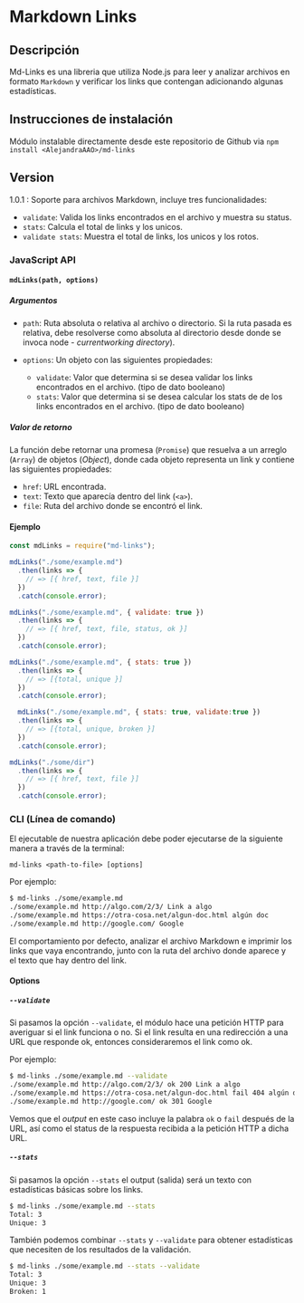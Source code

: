 # Markdown Links

## Descripción

Md-Links es una libreria que utiliza Node.js para leer y analizar archivos en formato `Markdown` y verificar los links que contengan adicionando algunas estadísticas.

## Instrucciones de instalación

Módulo instalable directamente desde este repositorio de Github via 
`npm install <AlejandraAAO>/md-links`

## Version
1.0.1 : Soporte para archivos Markdown, incluye tres funcionalidades:
 - `validate`: Valida los links encontrados en
   el archivo y muestra su status.
 - `stats`: Calcula el total de links y los unicos.
 - `validate stats`: Muestra el total de links, los unicos y los rotos.

### JavaScript API

#### `mdLinks(path, options)`

##### Argumentos

- `path`: Ruta absoluta o relativa al archivo o directorio. Si la ruta pasada es
 relativa, debe resolverse como absoluta al directorio desde donde se invoca
 node - _currentworking directory_).

- `options`: Un objeto con las siguientes propiedades:
  - `validate`: Valor que determina si se desea validar los links encontrados en
   el archivo. (tipo de dato booleano)
  - `stats`: Valor que determina si se desea calcular los stats de de los links
  encontrados en el archivo. (tipo de dato booleano)

##### Valor de retorno

La función debe retornar una promesa (`Promise`) que resuelva a un arreglo
(`Array`) de objetos (_Object_), donde cada objeto representa un link y contiene
las siguientes propiedades:

- `href`: URL encontrada.
- `text`: Texto que aparecía dentro del link (`<a>`).
- `file`: Ruta del archivo donde se encontró el link.

#### Ejemplo

```js
const mdLinks = require("md-links");

mdLinks("./some/example.md")
  .then(links => {
    // => [{ href, text, file }]
  })
  .catch(console.error);

mdLinks("./some/example.md", { validate: true })
  .then(links => {
    // => [{ href, text, file, status, ok }]
  })
  .catch(console.error);

mdLinks("./some/example.md", { stats: true })
  .then(links => {
    // => [{total, unique }]
  })
  .catch(console.error);

  mdLinks("./some/example.md", { stats: true, validate:true })
  .then(links => {
    // => [{total, unique, broken }]
  })
  .catch(console.error);

mdLinks("./some/dir")
  .then(links => {
    // => [{ href, text, file }]
  })
  .catch(console.error);
```

### CLI (Línea de comando)

El ejecutable de nuestra aplicación debe poder ejecutarse de la siguiente
manera a través de la terminal:

`md-links <path-to-file> [options]`

Por ejemplo:

```sh
$ md-links ./some/example.md
./some/example.md http://algo.com/2/3/ Link a algo
./some/example.md https://otra-cosa.net/algun-doc.html algún doc
./some/example.md http://google.com/ Google
```

El comportamiento por defecto, analizar el archivo Markdown e imprimir los links que vaya encontrando, junto con la ruta del archivo donde aparece y el texto
que hay dentro del link.

#### Options

##### `--validate`

Si pasamos la opción `--validate`, el módulo hace una petición HTTP para
averiguar si el link funciona o no. Si el link resulta en una redirección a una
URL que responde ok, entonces consideraremos el link como ok.

Por ejemplo:

```sh
$ md-links ./some/example.md --validate
./some/example.md http://algo.com/2/3/ ok 200 Link a algo
./some/example.md https://otra-cosa.net/algun-doc.html fail 404 algún doc
./some/example.md http://google.com/ ok 301 Google
```

Vemos que el _output_ en este caso incluye la palabra `ok` o `fail` después de
la URL, así como el status de la respuesta recibida a la petición HTTP a dicha
URL.

##### `--stats`

Si pasamos la opción `--stats` el output (salida) será un texto con estadísticas
básicas sobre los links.

```sh
$ md-links ./some/example.md --stats
Total: 3
Unique: 3
```

También podemos combinar `--stats` y `--validate` para obtener estadísticas que
necesiten de los resultados de la validación.

```sh
$ md-links ./some/example.md --stats --validate
Total: 3
Unique: 3
Broken: 1
```


